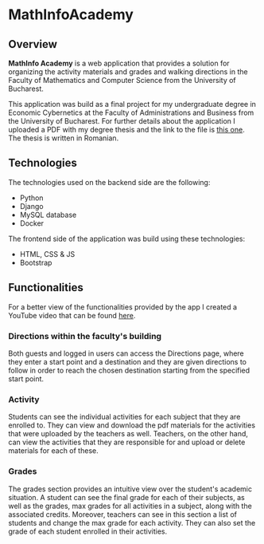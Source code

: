 # MathInfoAcademy

## Overview
**MathInfo Academy** is a web application that provides a solution for organizing the activity materials and grades and walking directions in the Faculty of Mathematics and Computer Science from the University of Bucharest. 

This application was build as a final project for my undergraduate degree in Economic Cybernetics at the Faculty of Administrations and Business from the University of Bucharest. For further details about the application I uploaded a PDF with my degree thesis and the link to the file is [this one](https://github.com/LauraElena16/MathInfoAcademy/blob/main/Licenta_TascaLaura-Elena.pdf). The thesis is written in Romanian.

## Technologies

The technologies used on the backend side are the following:
- Python
- Django
- MySQL database
- Docker

The frontend side of the application was build using these technologies:
- HTML, CSS & JS
- Bootstrap

## Functionalities
For a better view of the functionalities provided by the app I created a YouTube video that can be found [here](https://youtu.be/2VyhX2xZI7k).

### Directions within the faculty's building
Both guests and logged in users can access the Directions page, where they enter a start point and a destination and they are given directions to follow in order to reach the chosen destination starting from the specified start point.

### Activity
Students can see the individual activities for each subject that they are enrolled to. They can view and download the pdf materials for the activities that were uploaded by the teachers as well. Teachers, on the other hand, can view the activities that they are responsible for and upload or delete materials for each of these.

### Grades
The grades section provides an intuitive view over the student's academic situation. A student can see the final grade for each of their subjects, as well as the grades, max grades for all activities in a subject, along with the associated credits. Moreover, teachers can see in this section a list of students and change the max grade for each activity. They can also set the grade of each student enrolled in their activities.
